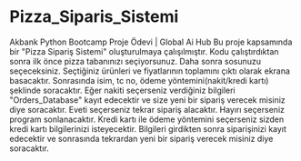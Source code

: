 # Pizza_Siparis_Sistemi
Akbank Python Bootcamp Proje Ödevi | Global Ai Hub
Bu proje kapsamında bir "Pizza Sipariş Sistemi" oluşturulmaya çalışılmıştır. Kodu çalıştırdıktan sonra ilk önce pizza tabanınızı seçiyorsunuz. Daha sonra sosunuzu seçeceksiniz. Seçtiğiniz ürünleri ve fiyatlarının toplamını çıktı olarak ekrana basacaktır. Sonrasında isim, tc no, ödeme yöntemini(nakit/kredi kartı) şeklinde soracaktır. Eğer nakiti seçerseniz verdiğiniz bilgileri "Orders_Database" kayıt edecektir ve size yeni bir sipariş verecek misiniz diye soracaktır. Eveti seçerseniz tekrar sipariş alacaktır. Hayırı seçerseniz program sonlanacaktır. Kredi kartı ile ödeme yöntemini seçerseniz sizden kredi kartı bilgilerinizi isteyecektir. Bilgileri girdikten sonra siparişinizi kayıt edecektir ve sonrasında tekrardan yeni bir sipariş verecek misiniz diye soracaktır.

